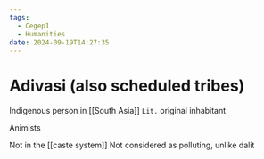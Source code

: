 ```yaml
---
tags:
  - Cegep1
  - Humanities
date: 2024-09-19T14:27:35
---
```


# Adivasi (also scheduled tribes)

Indigenous person in [[South Asia]]
`Lit.` original inhabitant

Animists

Not in the [[caste system]]
Not considered as polluting, unlike dalit

